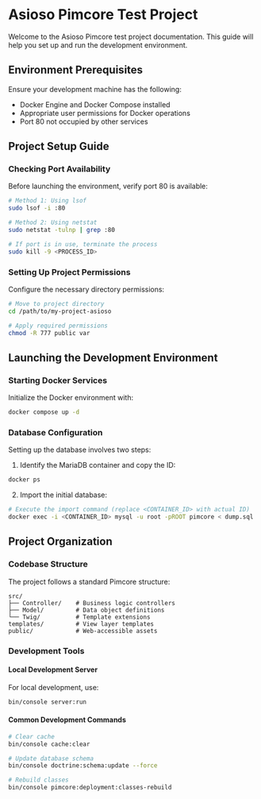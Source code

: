 # Asioso Pimcore Test Project

Welcome to the Asioso Pimcore test project documentation. This guide will help you set up and run the development environment.

## Environment Prerequisites

Ensure your development machine has the following:

-   Docker Engine and Docker Compose installed
-   Appropriate user permissions for Docker operations
-   Port 80 not occupied by other services

## Project Setup Guide

### Checking Port Availability

Before launching the environment, verify port 80 is available:

```bash
# Method 1: Using lsof
sudo lsof -i :80

# Method 2: Using netstat
sudo netstat -tulnp | grep :80

# If port is in use, terminate the process
sudo kill -9 <PROCESS_ID>
```

### Setting Up Project Permissions

Configure the necessary directory permissions:

```bash
# Move to project directory
cd /path/to/my-project-asioso

# Apply required permissions
chmod -R 777 public var
```

## Launching the Development Environment

### Starting Docker Services

Initialize the Docker environment with:

```bash
docker compose up -d
```

### Database Configuration

Setting up the database involves two steps:

1. Identify the MariaDB container and copy the ID:

```bash
docker ps
```

2. Import the initial database:

```bash
# Execute the import command (replace <CONTAINER_ID> with actual ID)
docker exec -i <CONTAINER_ID> mysql -u root -pROOT pimcore < dump.sql
```

## Project Organization

### Codebase Structure

The project follows a standard Pimcore structure:

```
src/
├── Controller/    # Business logic controllers
├── Model/         # Data object definitions
└── Twig/          # Template extensions
templates/         # View layer templates
public/            # Web-accessible assets
```

### Development Tools

#### Local Development Server

For local development, use:

```bash
bin/console server:run
```

#### Common Development Commands

```bash
# Clear cache
bin/console cache:clear

# Update database schema
bin/console doctrine:schema:update --force

# Rebuild classes
bin/console pimcore:deployment:classes-rebuild
```
